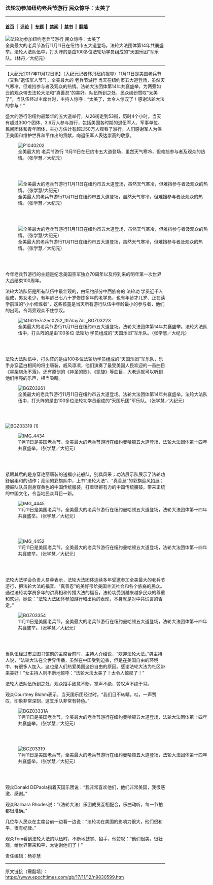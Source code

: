 ### 法轮功参加纽约老兵节游行 民众惊呼：太美了

---

#### [首页](../../../..?n9830599) &nbsp;|&nbsp; [评论](../../../../../epoch-comment?n9830599) &nbsp;|&nbsp; [专题](../../../../../epoch-special?n9830599) &nbsp;|&nbsp; [禁闻](../../../../../epoch-news?n9830599) &nbsp;|&nbsp; [禁书](../../../../../books?n9830599) &nbsp;|&nbsp; [翻墙](https://github.com/gfw-breaker/nogfw/blob/master/README.md?n9830599)


<div><img alt="法轮功参加纽约老兵节游行 民众惊呼：太美了" class="attachment-djy_600_400 size-djy_600_400 wp-post-image" src="https://i.epochtimes.com/assets/uploads/2017/11/14f62fe6a1b3d016_ttl7dayHe8_BGZ03223-600x400.jpg"/>
<div class="caption">
 全美最大的老兵节游行11月11日在纽约市五大道登场。法轮大法团体第14年共襄盛举。法轮大法队伍中，打头阵的是由100多位法轮功学员组成的“天国乐团”军乐队。（林丹／大纪元）
</div></div><hr/><div class="post_content" id="artbody" itemprop="articleBody">
 <!-- article content begin -->
 <p>
  【大纪元2017年11月12日讯】（大纪元记者林丹纽约报导）11月11日是美国老兵节（又称“退伍军人节”），全美最大的
  <ok href="https://www.epochtimes.com/gb/tag/%E8%80%81%E5%85%B5%E8%8A%82%E6%B8%B8%E8%A1%8C.html">
   老兵节游行
  </ok>
  当天在纽约市五大道登场，虽然天气寒冷，但难挡参与者及观众的热情。法轮大法团体第14年共襄盛举，为两旁如云的观众带去法轮大法和“真善忍”的美好。队伍所到之处，民众纷纷赞叹“太美了”，当队伍经过主席台时，主持人惊呼：“太美了，太令人惊叹了！感谢法轮大法的参与！”
 </p>
 <p>
  盛大的游行沿纽约最繁华的五大道举行，从26街走到53街，历时4个小时。当天有超过300个团体、3.6万人参与游行，包括美国各时期的退伍军人、军事单位、民间团体和青年团体，主办方估计有超过50万人观看了游行。人们感谢军人为保卫美国和维护世界和平作出的贡献，向退伍军人表达崇高的敬意。
 </p>
 <figure aria-describedby="caption-attachment-9830686" class="wp-caption alignnone" id="attachment_9830686" style="width: 600px">
  <ok href="https://i.epochtimes.com/assets/uploads/2017/11/P1040202.jpg" target="_blank">
   <img alt="P1040202" class="wp-image-9830686 size-large" src="https://i.epochtimes.com/assets/uploads/2017/11/P1040202-600x338.jpg"/>
  </ok>
  <br/><figcaption class="wp-caption-text" id="caption-attachment-9830686">
   全美最大的
   <ok href="https://www.epochtimes.com/gb/tag/%E8%80%81%E5%85%B5%E8%8A%82%E6%B8%B8%E8%A1%8C.html">
    老兵节游行
   </ok>
   11月11日在纽约市五大道登场，虽然天气寒冷，但难挡参与者及观众的热情。（张学慧／大纪元）
  </figcaption><br/>
 </figure><br/>
 <figure aria-describedby="caption-attachment-9830701" class="wp-caption alignnone" id="attachment_9830701" style="width: 600px">
  <ok href="https://i.epochtimes.com/assets/uploads/2017/11/P1040206.jpg" target="_blank">
   <img alt="全美最大的老兵节游行11月11日在纽约市五大道登场，虽然天气寒冷，但难挡参与者及观众的热情。（张学慧/大纪元）" class="size-large wp-image-9830701" src="https://i.epochtimes.com/assets/uploads/2017/11/P1040206-600x338.jpg"/>
  </ok>
  <br/><figcaption class="wp-caption-text" id="caption-attachment-9830701">
   全美最大的老兵节游行11月11日在纽约市五大道登场，虽然天气寒冷，但难挡参与者及观众的热情。（张学慧／大纪元）
  </figcaption><br/>
 </figure><br/>
 <figure aria-describedby="caption-attachment-9830692" class="wp-caption alignnone" id="attachment_9830692" style="width: 600px">
  <ok href="https://i.epochtimes.com/assets/uploads/2017/11/P1040208.jpg" target="_blank">
   <img alt="全美最大的老兵节游行11月11日在纽约市五大道登场，虽然天气寒冷，但难挡参与者及观众的热情。（张学慧/大纪元）" class="size-large wp-image-9830692" src="https://i.epochtimes.com/assets/uploads/2017/11/P1040208-600x338.jpg"/>
  </ok>
  <br/><figcaption class="wp-caption-text" id="caption-attachment-9830692">
   全美最大的老兵节游行11月11日在纽约市五大道登场，虽然天气寒冷，但难挡参与者及观众的热情。（张学慧／大纪元）
  </figcaption><br/>
 </figure><br/>
 <p>
  今年老兵节游行的主题是纪念美国空军独立70周年以及将到来的明年第一次世界大战结束100周年。
 </p>
 <p>
  法轮大法队伍是所有队伍中最壮观的，由纽约部分中西族裔的
  <ok href="https://www.epochtimes.com/gb/tag/%E6%B3%95%E8%BD%AE%E5%8A%9F.html">
   法轮功
  </ok>
  学员近千人组成，男女老少，有年龄已七八十岁修炼多年的老学员，也有年龄才几岁、正在读学前班的“小小修炼者”，这些孩童是当天所有游行队伍中年龄最小的参与者，他们的出现，令两旁观众不住惊叹。
 </p>
 <figure aria-describedby="caption-attachment-9830608" class="wp-caption alignnone" id="attachment_9830608" style="width: 600px">
  <ok href="https://i.epochtimes.com/assets/uploads/2017/11/14f62fe7c2ec0252_ttl7day7dL_BGZ03223.jpg" target="_blank">
   <img alt="14f62fe7c2ec0252_ttl7day7dL_BGZ03223" class="wp-image-9830608 size-large" src="https://i.epochtimes.com/assets/uploads/2017/11/14f62fe7c2ec0252_ttl7day7dL_BGZ03223-600x400.jpg"/>
  </ok>
  <br/><figcaption class="wp-caption-text" id="caption-attachment-9830608">
   全美最大的老兵节游行11月11日在纽约市五大道登场。法轮大法团体第14年共襄盛举。法轮大法队伍中，打头阵的是由100多位
   <ok href="https://www.epochtimes.com/gb/tag/%E6%B3%95%E8%BD%AE%E5%8A%9F.html">
    法轮功
   </ok>
   学员组成的“天国乐团”军乐队。（张学慧／大纪元）
  </figcaption><br/>
 </figure><br/>
 <p>
  法轮大法队伍中，打头阵的是由100多位法轮功学员组成的“天国乐团”军乐队，乐手身穿蓝白相间的将士唐装，威风凛凛，他们演奏了最受美国人民欢迎的一首曲目《星条旗永不落》，还有原创的《神圣的歌》、《凯旋》等曲目，大老远就可以听到他们嘹亮的乐声，相当吸睛。
 </p>
 <figure aria-describedby="caption-attachment-9830628" class="wp-caption alignnone" id="attachment_9830628" style="width: 600px">
  <ok href="https://i.epochtimes.com/assets/uploads/2017/11/BGZ03261.jpg" target="_blank">
   <img alt="BGZ03261" class="wp-image-9830628 size-large" src="https://i.epochtimes.com/assets/uploads/2017/11/BGZ03261-600x400.jpg"/>
  </ok>
  <br/><figcaption class="wp-caption-text" id="caption-attachment-9830628">
   全美最大的老兵节游行11月11日在纽约市五大道登场。法轮大法团体第14年共襄盛举。法轮大法队伍中，打头阵的是由100多位法轮功学员组成的“天国乐团”军乐队。（张学慧／大纪元）
  </figcaption><br/>
 </figure><br/>
 <p>
  <ok href="https://i.epochtimes.com/assets/uploads/2017/11/BGZ03319-1-1.jpg">
   <img alt="BGZ03319 (1)" class="alignnone size-large wp-image-9830719" src="https://i.epochtimes.com/assets/uploads/2017/11/BGZ03319-1-1-600x400.jpg"/>
  </ok>
 </p>
 <figure aria-describedby="caption-attachment-9830641" class="wp-caption alignnone" id="attachment_9830641" style="width: 600px">
  <ok href="https://i.epochtimes.com/assets/uploads/2017/11/IMG_4434.jpg" target="_blank">
   <img alt="IMG_4434" class="wp-image-9830641 size-large" src="https://i.epochtimes.com/assets/uploads/2017/11/IMG_4434-600x374.jpg"/>
  </ok>
  <br/><figcaption class="wp-caption-text" id="caption-attachment-9830641">
   11月11日是美国老兵节，全美最大的老兵节游行在纽约曼哈顿五大道登场，法轮大法团体第十四年共襄盛举。（张学慧／大纪元）
  </figcaption><br/>
 </figure><br/>
 <p>
  紧跟其后的是身穿艳丽唐装的送福小花船队，别具风采；功法展示队展示了法轮功舒展柔和的动作；亮丽的彩旗队中，上书“法轮大法”、“真善忍”的彩旗迎风招展；腰鼓队队员则身穿黄色的中国传统服装，打着铿锵有力的中国传统腰鼓，带来正统的中国文化，令当地民众耳目一新。
 </p>
 <figure aria-describedby="caption-attachment-9830644" class="wp-caption alignnone" id="attachment_9830644" style="width: 600px">
  <ok href="https://i.epochtimes.com/assets/uploads/2017/11/IMG_4445.jpg" target="_blank">
   <img alt="IMG_4445" class="wp-image-9830644 size-large" src="https://i.epochtimes.com/assets/uploads/2017/11/IMG_4445-600x400.jpg"/>
  </ok>
  <br/><figcaption class="wp-caption-text" id="caption-attachment-9830644">
   11月11日是美国老兵节，全美最大的老兵节游行在纽约曼哈顿五大道登场，法轮大法团体第十四年共襄盛举。（张学慧／大纪元）
  </figcaption><br/>
 </figure><br/>
 <figure aria-describedby="caption-attachment-9830643" class="wp-caption alignnone" id="attachment_9830643" style="width: 600px">
  <ok href="https://i.epochtimes.com/assets/uploads/2017/11/IMG_4452.jpg" target="_blank">
   <img alt="IMG_4452" class="wp-image-9830643 size-large" src="https://i.epochtimes.com/assets/uploads/2017/11/IMG_4452-600x416.jpg"/>
  </ok>
  <br/><figcaption class="wp-caption-text" id="caption-attachment-9830643">
   11月11日是美国老兵节，全美最大的老兵节游行在纽约曼哈顿五大道登场，法轮大法团体第十四年共襄盛举。（张学慧／大纪元）
  </figcaption><br/>
 </figure><br/>
 <p>
  法轮大法学会负责人易蓉表示，法轮大法团体连续多年受邀参加全美最大的老兵节游行，把法轮大法的福音、“真善忍”的美好带给美国主流社会和各个族裔的民众。通过法轮功学员多年的讲真相和传播大法的福音，法轮功受到越来越多民众的尊重和欢迎，她说：“法轮大法团体参加游行和出色的表现，本身就是对中共谎言的否定。”
 </p>
 <figure aria-describedby="caption-attachment-9830645" class="wp-caption alignnone" id="attachment_9830645" style="width: 600px">
  <ok href="https://i.epochtimes.com/assets/uploads/2017/11/BGZ03354.jpg" target="_blank">
   <img alt="BGZ03354" class="wp-image-9830645 size-large" src="https://i.epochtimes.com/assets/uploads/2017/11/BGZ03354-600x400.jpg"/>
  </ok>
  <br/><figcaption class="wp-caption-text" id="caption-attachment-9830645">
   11月11日是美国老兵节，全美最大的老兵节游行在纽约曼哈顿五大道登场，法轮大法团体第十四年共襄盛举。（张学慧／大纪元）
  </figcaption><br/>
 </figure><br/>
 <p>
  当队伍经过市立图书馆前的主席台前时，主持人介绍说，“欢迎法轮大法。”男主持人说，“法轮大法在全世界传播，虽然在中国受到迫害，但是在美国自由的环境中，有很多人加入，这也是人们热爱美国这份自由的原因。感谢法轮大法为社区带来美好！”女主持人则不断地惊呼：“法轮大法太美了！太令人惊叹了！”
 </p>
 <p>
  法轮大法队伍所到之处，观众招手致意不断，掌声不绝、赞叹声不绝于耳。
 </p>
 <p>
  观众Courtney Blohm表示，当天国乐团经过时，“我们目不转睛，哇，一声赞叹，印象非常深刻，这支乐队非常有特色。”
 </p>
 <figure aria-describedby="caption-attachment-9830740" class="wp-caption alignnone" id="attachment_9830740" style="width: 600px">
  <ok href="https://i.epochtimes.com/assets/uploads/2017/11/BGZ03331A.jpg" target="_blank">
   <img alt="BGZ03331A" class="wp-image-9830740 size-large" src="https://i.epochtimes.com/assets/uploads/2017/11/BGZ03331A-600x400.jpg"/>
  </ok>
  <br/><figcaption class="wp-caption-text" id="caption-attachment-9830740">
   11月11日是美国老兵节，全美最大的老兵节游行在纽约曼哈顿五大道登场，法轮大法团体第十四年共襄盛举。（张学慧／大纪元）
  </figcaption><br/>
 </figure><br/>
 <figure aria-describedby="caption-attachment-9830631" class="wp-caption alignnone" id="attachment_9830631" style="width: 600px">
  <ok href="https://i.epochtimes.com/assets/uploads/2017/11/BGZ03319-1.jpg" target="_blank">
   <img alt="BGZ03319" class="wp-image-9830631 size-large" src="https://i.epochtimes.com/assets/uploads/2017/11/BGZ03319-1-600x400.jpg"/>
  </ok>
  <br/><figcaption class="wp-caption-text" id="caption-attachment-9830631">
   11月11日是美国老兵节，全美最大的老兵节游行在纽约曼哈顿五大道登场，法轮大法团体第十四年共襄盛举。（张学慧／大纪元）
  </figcaption><br/>
 </figure><br/>
 <p>
  观众Donald DEPaola指着天国乐团说：“我非常喜欢他们，他们非常美国，我很感激、感谢。”
 </p>
 <p>
  观众Barbara Rhodes说：“（法轮大法）乐团成员互相配合，乐曲动听，每一节拍都很准确。”
 </p>
 <p>
  几位华人民众在主席台前一边看一边说：“法轮功在美国的影响力很大，他们很和平，很有纪律。”
 </p>
 <p>
  观众Tom看到法轮大法的队伍时，不断地鼓掌、招手，他赞叹：“他们很美，很壮观，给世界带来和平，太谢谢他们了！”
 </p>
 <p>
  责任编辑：杨亦慧
 </p>
 <!-- article content end -->
 <div id="below_article_ad">
 </div>
</div>


---

原文链接（需翻墙）：https://www.epochtimes.com/gb/17/11/12/n9830599.htm